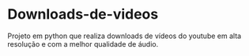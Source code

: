 # Downloads-de-videos
Projeto em python que realiza downloads de vídeos do youtube em alta resolução e com a melhor qualidade de áudio.
